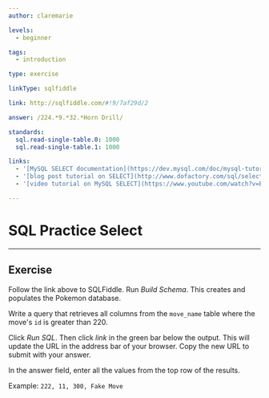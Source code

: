 ```yaml
---
author: claremarie

levels:
  - beginner

tags:
  - introduction

type: exercise

linkType: sqlfiddle

link: http://sqlfiddle.com/#!9/7af29d/2

answer: /224.*9.*32.*Horn Drill/

standards:
  sql.read-single-table.0: 1000
  sql.read-single-table.1: 1000

links:
  - '[MySQL SELECT documentation](https://dev.mysql.com/doc/mysql-tutorial-excerpt/5.6/en/selecting-rows.html){website}'
  - '[blog post tutorial on SELECT](http://www.dofactory.com/sql/select){website}'
  - '[video tutorial on MySQL SELECT](https://www.youtube.com/watch?v=BgK88mlgA6I){video}'

---
```


# SQL Practice Select

---        
## Exercise

Follow the link above to SQLFiddle. Run *Build Schema*. This creates and populates the Pokemon database.

Write a query that retrieves all columns from the `move_name` table where the move's `id` is greater than 220.

Click *Run SQL*. Then click *link* in the green bar below the output. This will update the URL in the address bar of your browser. Copy the new URL to submit with your answer.

In the answer field, enter all the values from the top row of the results.

Example: `222, 11, 300,	Fake Move`
